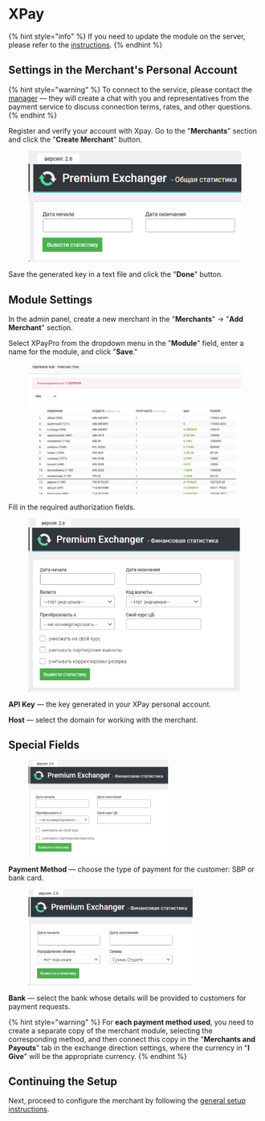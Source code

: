 # XPay

{% hint style="info" %}
If you need to update the module on the server, please refer to the [instructions](https://premium.gitbook.io/main/osnovnye-nastroiki/faq/obnovlenie-failov-skripta-na-servere/kak-obnovit-faily-na-servere#moduli-merchantov-i-avtovyplat).
{% endhint %}

## Settings in the Merchant's Personal Account

{% hint style="warning" %}
To connect to the service, please contact the [manager](https://t.me/premiumexchanger_business) — they will create a chat with you and representatives from the payment service to discuss connection terms, rates, and other questions.
{% endhint %}

Register and verify your account with Xpay. Go to the "**Merchants**" section and click the "**Create Merchant**" button.

<figure><img src="../../../.gitbook/assets/image (1826).png" alt=""><figcaption></figcaption></figure>

Save the generated key in a text file and click the "**Done**" button.

## Module Settings

In the admin panel, create a new merchant in the "**Merchants**" -> "**Add Merchant**" section.

Select XPayPro from the dropdown menu in the "**Module**" field, enter a name for the module, and click "**Save**."

<figure><img src="../../../.gitbook/assets/image (1822).png" alt="" width="563"><figcaption></figcaption></figure>

Fill in the required authorization fields.

<figure><img src="../../../.gitbook/assets/image (1823).png" alt="" width="421"><figcaption></figcaption></figure>

**API Key** — the key generated in your XPay personal account.

**Host** — select the domain for working with the merchant.

## Special Fields

<figure><img src="../../../.gitbook/assets/image (1825).png" alt="" width="278"><figcaption></figcaption></figure>

**Payment Method** — choose the type of payment for the customer: SBP or bank card.

<figure><img src="../../../.gitbook/assets/image (1824).png" alt="" width="327"><figcaption></figcaption></figure>

**Bank** — select the bank whose details will be provided to customers for payment requests.

{% hint style="warning" %}
For **each payment method used**, you need to create a separate copy of the merchant module, selecting the corresponding method, and then connect this copy in the "**Merchants and Payouts**" tab in the exchange direction settings, where the currency in "**I Give**" will be the appropriate currency.
{% endhint %}

## Continuing the Setup

Next, proceed to configure the merchant by following the [general setup instructions](https://premium.gitbook.io/rukovodstvo-polzovatelya/osnovnye-nastroiki/merchanty-i-avtovyplaty/merchanty/obshie-nastroiki-merchantov).